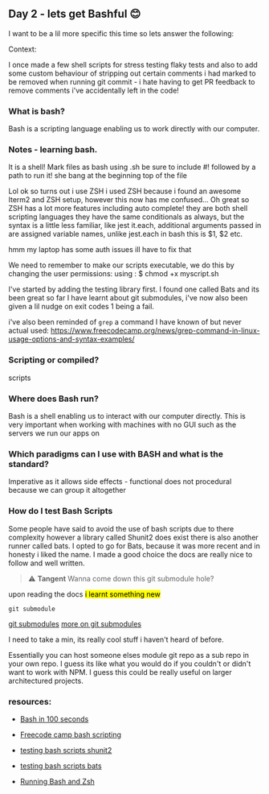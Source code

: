 ## Day 2 - lets get Bashful :blush:

I want to be a lil more specific this time so lets answer the following: 

Context:

I once made a few shell scripts for stress testing flaky tests and also to add some custom behaviour of stripping out certain comments i had marked to be removed when running git commit - i hate having to get PR feedback to remove comments i've accidentally left in the code! 

### What is bash?

Bash is a scripting language enabling us to work directly with our computer.



### Notes - learning bash.
It is a shell! Mark files as bash using .sh be sure to include #! followed by a path to run it! she bang at the beginning top of the file 

Lol ok so turns out i use ZSH i used ZSH because i found an awesome Iterm2 and ZSH setup, however this now has me confused... Oh great so ZSH has a lot more features including auto complete! 
they are both shell scripting languages they have the same conditionals as always, but the syntax is a little less familiar, 
like jest it.each, additional arguments passed in are assigned variable names, unlike jest.each in bash this is $1, $2 etc.

hmm my laptop has some auth issues ill have to fix that

We need to remember to make our scripts executable, we do this by changing the user permissions: using : $ chmod +x myscript.sh

I've started by adding the testing library first. I found one called Bats and its been great so far I have learnt about git submodules, i've now also been given a lil nudge on exit codes 1 being a fail.

i've also been reminded of `grep` a command I have known of but never actual used: https://www.freecodecamp.org/news/grep-command-in-linux-usage-options-and-syntax-examples/


### Scripting or compiled?

scripts

### Where does Bash run?

Bash is a shell enabling us to interact with our computer directly. This is very important when working with machines with no GUI such as the servers we run our apps on

### Which paradigms can I use with BASH and what is the standard?

Imperative as it allows side effects - functional does not
procedural because we can group it altogether

### How do I test Bash Scripts

Some people have said to avoid the use of bash scripts due to there complexity however a library called Shunit2 does exist there is also another runner called bats. I opted to go for Bats, because it was more recent and in honesty i liked the name. I made a good choice the docs are really nice to follow and well written.

> :warning: **Tangent** Wanna come down this git submodule hole?

upon reading the docs <mark>i learnt something new</mark>

`git submodule`

[git submodules](https://git-scm.com/book/en/v2/Git-Tools-Submodules)
[more on git submodules](https://www.freecodecamp.org/news/how-to-use-git-submodules/)

I need to take a min, its really cool stuff i haven't heard of before.

Essentially you can host someone elses module git repo as a sub repo in your own repo. I guess its like what you would do if you couldn't or didn't want to work with NPM. I guess this could be really useful on larger architectured projects. 


### resources: 
- [Bash in 100 seconds](https://www.google.com/search?q=whar+can+bash+do&rlz=1C5OZZY_enGB1128GB1128&oq=whar+can+bash+do+&gs_lcrp=EgZjaHJvbWUyBggAEEUYOTIICAEQABgWGB4yCAgCEAAYFhgeMgoIAxAAGAgYDRgeMg0IBBAAGIYDGIAEGIoFMg0IBRAAGIYDGIAEGIoFMgcIBhAAGO8F0gEIMjQ3MmowajeoAgCwAgA&sourceid=chrome&ie=UTF-8#fpstate=ive&vld=cid:34865368,vid:I4EWvMFj37g,st:0)

- [Freecode camp bash scripting](https://www.freecodecamp.org/news/shell-scripting-crash-course-how-to-write-bash-scripts-in-linux/)

- [testing bash scripts shunit2](https://github.com/kward/shunit2)

- [testing bash scripts bats](https://bats-core.readthedocs.io/en/stable/)

- [Running Bash and Zsh](https://www.geeksforgeeks.org/creating-and-running-bash-and-zsh-scripts/)